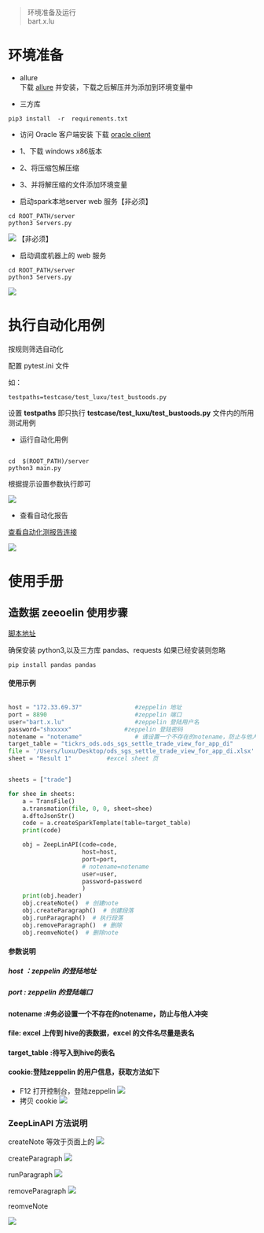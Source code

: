 >环境准备及运行  
> bart.x.lu

# 环境准备
- allure  
下载 [allure](https://repo.maven.apache.org/maven2/io/qameta/allure/allure-commandline/2.9.0/)
并安装，下载之后解压并为添加到环境变量中 

- 三方库
```shell
pip3 install  -r  requirements.txt
```

- 访问 Oracle 客户端安装
下载 [oracle client](https://www.oracle.com/database/technologies/instant-client/linux-x86-64-downloads.html)
- 1、下载 windows x86版本
- 2、将压缩包解压缩
- 3、并将解压缩的文件添加环境变量


- 启动spark本地server web 服务【非必须】
```shell
cd ROOT_PATH/server
python3 Servers.py
```
![](.README_images/2344c677.png) 【非必须】

- 启动调度机器上的 web 服务
```shell
cd ROOT_PATH/server
python3 Servers.py
```
![](.README_images/ae751803.png)

# 执行自动化用例

按规则筛选自动化

配置 pytest.ini 文件

如：
```text
testpaths=testcase/test_luxu/test_bustoods.py
```
设置 **testpaths** 即只执行 **testcase/test_luxu/test_bustoods.py** 文件内的所用测试用例


- 运行自动化用例
```shell

cd  $(ROOT_PATH)/server
python3 main.py
```

根据提示设置参数执行即可  

![](.README_images/6e74cb53.png)

- 查看自动化报告 

[查看自动化测报告连接](http://testdev.hszq8.com/#/tools/bigdata_report)

![](.README_images/a0a79349.png)

# 使用手册

##  造数据 zeeoelin 使用步骤

[脚本地址](common/zeeplink/transFileToHive.py)

确保安装 python3,以及三方库 pandas、requests 如果已经安装则忽略
```shell
pip install pandas pandas
``` 

  

#### 使用示例
```python

host = "172.33.69.37"               #zeppelin 地址
port = 8890                         #zeppelin 端口
user="bart.x.lu"                    #zeppelin 登陆用户名
password="shxxxxx"               #zeppelin 登陆密码
notename = "notename"               # 请设置一个不存在的notename，防止与他人冲突
target_table = "tickrs_ods.ods_sgs_settle_trade_view_for_app_di"        #待写入的hive 表名
file = '/Users/luxu/Desktop/ods_sgs_settle_trade_view_for_app_di.xlsx'  # 待读取待excel文件
sheet = "Result 1"          #excel sheet 页


sheets = ["trade"]

for shee in sheets:
    a = TransFile()
    a.transmation(file, 0, 0, sheet=shee)
    a.dftoJsonStr()
    code = a.createSparkTemplate(table=target_table)
    print(code)

    obj = ZeepLinAPI(code=code,
                     host=host,
                     port=port,
                     # notename=notename
                     user=user,
                     password=password
                     )
    print(obj.header)
    obj.createNote()  # 创建note
    obj.createParagraph()  # 创建段落
    obj.runParagraph()  # 执行段落
    obj.removeParagraph()  # 删除
    obj.reomveNote()  # 删除note

```
#### 参数说明

##### host ：zeppelin 的登陆地址
##### port : zeppelin 的登陆端口
#### notename :#务必设置一个不存在的notename，防止与他人冲突
#### file: excel 上传到 hive的表数据，excel 的文件名尽量是表名
#### target_table :待写入到hive的表名
#### cookie:登陆zeppelin 的用户信息，获取方法如下

- F12 打开控制台，登陆zeppelin
![](.README_images/f960c114.png)
- 拷贝 cookie
![](.README_images/ea64e9a9.png)

### ZeepLinAPI 方法说明

createNote 等效于页面上的
![](.README_images/ea04b491.png)

createParagraph
![](.README_images/a93126d9.png)

runParagraph
![](.README_images/6267eba8.png)

removeParagraph
![](.README_images/5530cfe3.png)

reomveNote

![](.README_images/42a36ab6.png)






